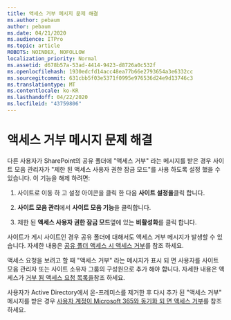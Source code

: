 ```yaml
---
title: 액세스 거부 메시지 문제 해결
ms.author: pebaum
author: pebaum
ms.date: 04/21/2020
ms.audience: ITPro
ms.topic: article
ROBOTS: NOINDEX, NOFOLLOW
localization_priority: Normal
ms.assetid: d678b57a-53ad-4414-9423-d8726a0c532f
ms.openlocfilehash: 1930edcfd14acc48ea77b66e2793654a3e6332cc
ms.sourcegitcommit: 631cbb5f03e5371f0995e976536d24e9d13746c3
ms.translationtype: MT
ms.contentlocale: ko-KR
ms.lasthandoff: 04/22/2020
ms.locfileid: "43759806"
---
```

# <a name="troubleshoot-access-denied-messages"></a>액세스 거부 메시지 문제 해결

다른 사용자가 SharePoint의 공유 폴더에 "액세스 거부" 라는 메시지를 받은 경우 사이트 모음 관리자가 "제한 된 액세스 사용자 권한 잠금 모드"를 사용 하도록 설정 했을 수 있습니다. 이 기능을 해제 하려면: 
  
1. 사이트로 이동 하 고 설정 아이콘을 클릭 한 다음 **사이트 설정을**클릭 합니다.
    
2. **사이트 모음 관리**에서 **사이트 모음 기능**을 클릭합니다.
    
3. 제한 된 **액세스 사용자 권한 잠금 모드**옆에 있는 **비활성화**를 클릭 합니다.
    
사이트가 게시 사이트인 경우 공유 폴더에 대해서도 액세스 거부 메시지가 발생할 수 있습니다. 자세한 내용은 [공유 폴더 액세스 시 액세스 거부](https://go.microsoft.com/fwlink/?linkid=2004317)를 참조 하세요.
  
액세스 요청을 보려고 할 때 "액세스 거부" 라는 메시지가 표시 되 면 사용자를 사이트 모음 관리자 또는 사이트 소유자 그룹의 구성원으로 추가 해야 합니다. 자세한 내용은 액세스가 [거부 됨 액세스 요청 목록을](https://go.microsoft.com/fwlink/?linkid=2004220)참조 하세요.
  
사용자가 Active Directory에서 온-프레미스를 제거한 후 다시 추가 된 "액세스 거부" 메시지를 받은 경우 [사용자 계정이 Microsoft 365와 동기화 되 면 액세스 거부](https://go.microsoft.com/fwlink/?linkid=2004318)를 참조 하세요.
  

